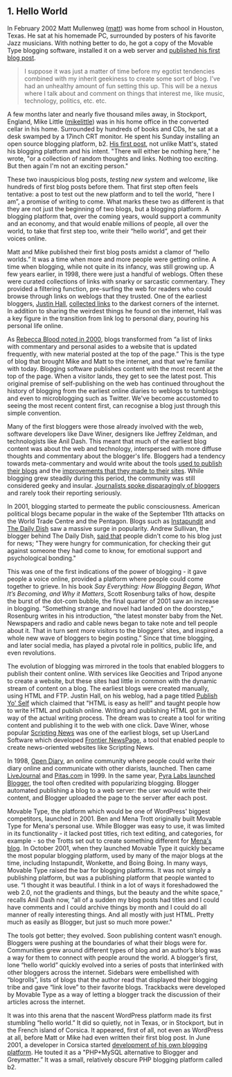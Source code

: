 ## 1. Hello World

In February 2002  Matt Mullenweg ([matt](http://profiles.wordpress.org/matt)) was home from school in Houston, Texas. He sat at his homemade PC, surrounded by posters of his favorite Jazz musicians. With nothing better to do, he got a copy of the Movable Type blogging software, installed it on a web server and [published his first blog post](http://ma.tt/2002/02/testing-new-system/).

> I suppose it was just a matter of time before my egotist tendencies combined with my inherit geekiness to create some sort of blog. I’ve had an unhealthy amount of fun setting this up. This will be a nexus where I talk about and comment on things that interest me, like music, technology, politics, etc. etc.

A few months later and nearly five thousand miles away, in Stockport, England, Mike Little ([mikelittle](http://profiles.wordpress.org/mikelittle)) was in his home office in the converted cellar in his home. Surrounded by hundreds of books and CDs, he sat at a desk swamped by a 17inch CRT monitor. He spent his Sunday installing an open source blogging platform, b2. [His first post](http://zed1.com/journalized/archives/2002/04/21/welcome/), not unlike Matt's, stated his blogging platform and his intent. "There will either be nothing here," he wrote, "or a collection of random thoughts and links. Nothing too exciting. But then again I'm not an exciting person."

These two inauspicious blog posts, _testing new system_ and _welcome_, like hundreds of first blog posts before them. That first step often feels tentative: a post to test out the new platform and to tell the world, "here I am”, a promise of writing to come. What marks these two as different is that they are not just the beginning of two blogs, but a blogging platform. A blogging platform that, over the coming years, would support a community and an economy, and that would enable millions of people, all over the world, to take that first step too, write their “hello world”, and get their voices online.

Matt and Mike published their first blog posts amidst a clamor of “hello worlds.” It was a time when more and more people were getting online. A time when blogging, while not quite in its infancy, was still growing up. A few years earlier, in 1998, there were just a handful of weblogs. Often these were curated collections of links with snarky or sarcastic commentary. They provided a filtering function, pre-surfing the web for readers who could browse through links on weblogs that they trusted. One of the earliest bloggers, [Justin Hall](http://www.links.net/), [collected links](http://www.links.net/www/index.html) to the darkest corners of the internet. In addition to sharing the weirdest things he found on the internet, Hall was a key figure in the transition from link log to personal diary, pouring his personal life online. 

As [Rebecca Blood noted in 2000](http://www.rebeccablood.net/essays/weblog_history.html), blogs transformed from “a list of links with commentary and personal asides to a website that is updated frequently, with new material posted at the top of the page.” This is the type of blog that brought Mike and Matt to the internet, and that we're familiar with today. Blogging software publishes content with the most recent at the top of the page. When a visitor lands, they get to see the latest post. This original premise of self-publishing on the web has continued throughout the history of blogging from the earliest online diaries to weblogs to tumblogs and even to microblogging such as Twitter. We've become accustomed to seeing the most recent content first, can recognise a blog just through this simple convention.

Many of the first bloggers were those already involved with the web, software developers like Dave Winer, designers like Jeffrey Zeldman, and technologists like Anil Dash. This meant that much of the earliest blog content was about the web and technology, interspersed with more diffuse thoughts and commentary about the blogger's life. Bloggers had a tendency towards meta-commentary and would write about the tools [used to publish their blogs](http://scripting.com/1997/11/24.html) and the [improvements that they made to their sites](http://dashes.com/anil/1999/08/pulldown-menus.html). While blogging grew steadily during this period, the community was still considered geeky and insular. [Journalists spoke disparagingly of bloggers](http://www.nytimes.com/2002/05/05/books/the-close-reader-at-large-in-the-blogosphere.html) and rarely took their reporting seriously.

In 2001, blogging started to permeate the public consciousness. American political blogs became popular in the wake of the September 11th attacks on the World Trade Centre and the Pentagon. Blogs such as [Instapundit](http://pjmedia.com/instapundit/) and [The Daily Dish](http://dish.andrewsullivan.com/) saw a massive surge in popularity. Andrew Sullivan, the blogger behind The Daily Dish, [said that](http://sullivanarchives.theatlantic.com/culture.php) people didn't come to his blog just for news; "They were hungry for communication, for checking their gut against someone they had come to know, for emotional support and psychological bonding."

This was one of the first indications of the power of blogging - it gave people a voice online, provided a platform where people could come together to grieve.  In his book _Say Everything: How Blogging Began, What It’s Becoming, and Why it Matters_, Scott Rosenburg talks of how, despite the burst of the dot-com bubble, the final quarter of 2001 saw an increase in blogging. “Something strange and novel had landed on the doorstep,” Rosenburg writes in his introduction, “the latest monster baby from the Net. Newspapers and radio and cable news began to take note and tell people about it. That in turn sent more visitors to the bloggers’ sites, and inspired a whole new wave of bloggers to begin posting.” Since that time blogging, and later social media, has played a pivotal role in politics, public life, and even revolutions.


The evolution of blogging was mirrored in the tools that enabled bloggers to publish their content online. With services like Geocities and Tripod anyone to create a website, but these sites had little in common with the dynamic stream of content on a blog. The earliest blogs were created manually, using HTML and FTP. Justin Hall, on his weblog, had a page titled [Publish Yo' Self](http://www.links.net/webpub/) which claimed that "HTML is easy as hell!" and taught people how to write HTML and publish online. Writing and publishing HTML got in the way of the actual writing process. The dream was to create a tool for writing content and publishing it to the web with one click. Dave Winer, whose popular [Scripting News](http://scripting.com/) was one of the earliest blogs, set up UserLand Software which developed [Frontier NewsPage](http://scripting.com/frontier/netScripting/newsPage.html), a tool that enabled people to create news-oriented websites like Scripting News.

In 1998, [Open Diary,](http://www.opendiary.com/) an online community where people could write their diary online and communicate with other diarists, launched. Then came [LiveJournal](http://www.livejournal.com/) and [Pitas.com](http://www.pitas.com/) in 1999. In the same year, [Pyra Labs launched](http://evhead.com/1999/08/we-just-launched-cool-new-tool-at-pyra.asp) [Blogger](http://blogger.com), the tool often credited with popularizing blogging. Blogger automated publishing a blog to a web server: the user would write their content, and Blogger uploaded the page to the server after each post.

Movable Type, the platform which would be one of WordPress' biggest competitors, launched in 2001. Ben and Mena Trott originally built Movable Type for Mena's personal use. While Blogger was easy to use, it was limited in its functionality - it lacked post titles, rich text editing, and categories, for example - so the Trotts set out to create something different for [Mena's blog](http://www.dollarshort.org/). In October 2001, when they launched Movable Type it quickly became the most popular blogging platform, used by many of the major blogs at the time, including Instapundit, Wonkette, and Boing Boing. In many ways, Movable Type raised the bar for blogging platforms. It was not simply a publishing platform, but was a publishing platform that people wanted to use. “I thought it was beautiful. I think in a lot of ways it foreshadowed the web 2.0, not the gradients and things, but the beauty and the white space,“ recalls Anil Dash now, “all of a sudden my blog posts had titles and I could have comments and I could archive things by month and I could do all manner of really interesting things. And all mostly with just HTML. Pretty much as easily as Blogger, but just so much more power."

The tools got better; they evolved. Soon publishing content wasn’t enough. Bloggers were pushing at the boundaries of what their blogs were for. Communities grew around different types of blog and an author’s blog was a way for them to connect with people around the world. A blogger’s first, lone “hello world” quickly evolved into a series of posts that interlinked with other bloggers across the internet. Sidebars were embellished with “blogrolls”, lists of blogs that the author read that displayed their blogging tribe and gave “link love” to their favorite blogs. Trackbacks were developed by Movable Type as a way of letting a blogger track the discussion of their articles across the internet. 

It was into this arena that the nascent WordPress platform made its first stumbling “hello world.” It did so quietly, not in Texas, or in Stockport, but in the French island of Corsica. It appeared, first of all, not even as WordPress at all, before Matt or Mike had even written their first blog post. In June 2001, a developer in Corsica started [development of his own blogging platform](http://zengun.org/weblog/archives/2001/06/post1958/). He touted it as a "PHP+MySQL alternative to Blogger and Greymatter.” It was a small, relatively obscure PHP blogging platform called b2.
